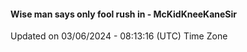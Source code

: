 #### Wise man says only fool rush in - McKidKneeKaneSir
Updated on 03/06/2024 - 08:13:16 (UTC) Time Zone
